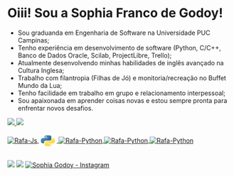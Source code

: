 # Oiii! Sou a Sophia Franco de Godoy!
- Sou graduanda em Engenharia de Software na Universidade PUC Campinas;
- Tenho experiência em desenvolvimento de software (Python, C/C++, Banco de Dados Oracle, Scilab, ProjectLibre, Trello);
- Atualmente desenvolvendo minhas habilidades de inglês avançado na Cultura Inglesa;
- Trabalho com filantropia (Filhas de Jó) e monitoria/recreação no Buffet Mundo da Lua;
- Tenho facilidade em trabalho em grupo e relacionamento interpessoal;
- Sou apaixonada em aprender coisas novas e estou sempre pronta para enfrentar novos desafios.

 <div>
  <a href="https://github.com/sophiagodoy">
  <img height="180em" src="https://github-readme-stats.vercel.app/api?username=sophiagodoy&show_icons=true&theme=dracula&include_all_commits=true&count_private=true"/>
  <img height="180em" src="https://github-readme-stats.vercel.app/api/top-langs/?username=sophiagodoy&layout=compact&langs_count=16&theme=dracula"/>         
</div>

<div style="display: inline_block"><br>
 <img align="center" alt="Rafa-Js" height="30" width="40" src="https://cdn.jsdelivr.net/gh/devicons/devicon@latest/icons/oracle/oracle-original.svg">
 <img align="center" alt="Rafa-Python" height="30" width="40" src="https://raw.githubusercontent.com/devicons/devicon/master/icons/python/python-original.svg">
 <img align="center" alt="Rafa-Python" height="30" width="40" src="https://cdn.jsdelivr.net/gh/devicons/devicon@latest/icons/trello/trello-original.svg">
 <img align="center" alt="Rafa-Python" height="30" width="40"  src="https://cdn.jsdelivr.net/gh/devicons/devicon@latest/icons/cplusplus/cplusplus-original.svg" />
 <img align="center" alt="Rafa-Python" height="30" width="40"  src="https://cdn.jsdelivr.net/gh/devicons/devicon@latest/icons/c/c-line.svg" />
          
</div>
      
##
 
<div> 
  <a href = "mailto:sophiagodoy.profisisonal@gmail.com"><img src="https://img.shields.io/badge/-Gmail-%23333?style=for-the-badge&logo=gmail&logoColor=white" target="_blank"></a>
  <a href= "https://www.linkedin.com/in/sophia-franco-de-godoy/" target="_blank"><img src="https://img.shields.io/badge/-LinkedIn-%230077B5?style=for-the-badge&logo=linkedin&logoColor=white" target="_blank"></a> 
 <a href="https://www.instagram.com/godoyydev/" target="_blank"><img src="https://img.shields.io/badge/-Instagram-%23E1306C?style=for-the-badge&logo=instagram&logoColor=white" alt="Sophia Godoy - Instagram"></a>
  
